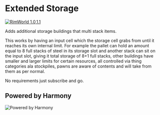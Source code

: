 # Extended Storage

[![RimWorld 1.0,1.1](https://img.shields.io/badge/RimWorld-1.0,1.1-green.svg?style=popout-square)](http://rimworldgame.com/)

Adds additional storage buildings that multi stack items.

This works by having an input cell which the storage cell grabs from until it reaches its own internal limit. For example the pallet can hold an amount equal to 8 full stacks of steel in its storage slot and another stack can sit on the input slot, giving it total storage of 8+1 full stacks, other buildings have smaller and larger limits for certain resources, all controlled via thing categories ala stockpiles, pawns are aware of contents and will take from them as per normal.

No requirements just subscribe and go.

## Powered by Harmony

![Powered by Harmony](https://raw.githubusercontent.com/pardeike/Harmony/master/HarmonyLogo.png)
